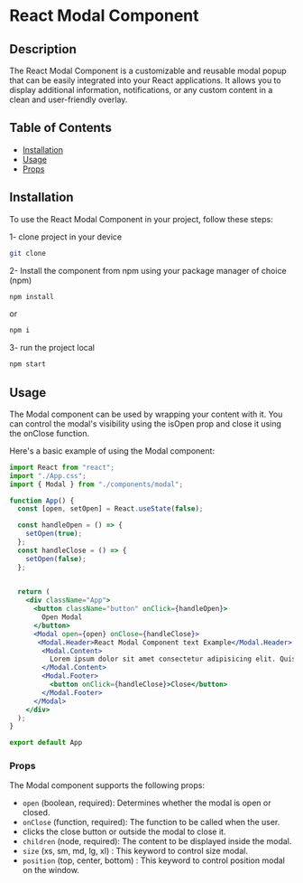 # React Modal Component

## Description

The React Modal Component is a customizable and reusable modal popup that can be easily integrated into your React applications. It allows you to display additional information, notifications, or any custom content in a clean and user-friendly overlay.

## Table of Contents

* [Installation](#installation)
* [Usage](#usage)
* [Props](#props)

## Installation

To use the React Modal Component in your project, follow these steps:

1- clone project in your device

```bash 
git clone
```

2- Install the component from npm using your package manager of choice (npm)

```bash
npm install
```

or

```bash
npm i
```

3- run the project local

```bash
npm start
```

## Usage

The Modal component can be used by wrapping your content with it. You can control the modal's visibility using the isOpen prop and close it using the onClose function.

Here's a basic example of using the Modal component:

```jsx
import React from "react";
import "./App.css";
import { Modal } from "./components/modal";

function App() {
  const [open, setOpen] = React.useState(false);

  const handleOpen = () => {
    setOpen(true);
  };
  const handleClose = () => {
    setOpen(false);
  };

  
  return (
    <div className="App">
      <button className="button" onClick={handleOpen}>
        Open Modal
      </button>
      <Modal open={open} onClose={handleClose}>
       <Modal.Header>React Modal Component text Example</Modal.Header>
        <Modal.Content>
          Lorem ipsum dolor sit amet consectetur adipisicing elit. Quisquam
        </Modal.Content>
        <Modal.Footer>
          <button onClick={handleClose}>Close</button>
        </Modal.Footer>
      </Modal>
    </div>
  );
}

export default App 
```

### Props

The Modal component supports the following props:

* `open` (boolean, required): Determines whether the modal is open or closed.
* `onClose` (function, required): The function to be called when the user.
* clicks the close button or outside the modal to close it.
* `children` (node, required): The content to be displayed inside the modal.
* `size` (xs, sm, md, lg, xl) : This keyword to control size modal.
* `position` (top, center, bottom) : This keyword to control position modal on the window.
